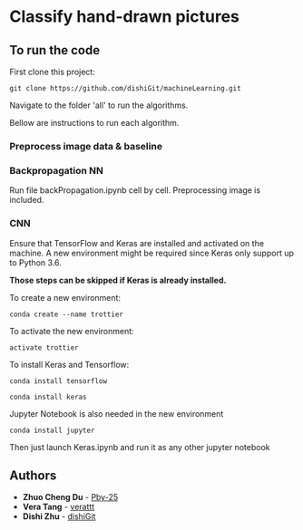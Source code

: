 # Classify hand-drawn pictures

## To run the code

First clone this project:

`git clone https://github.com/dishiGit/machineLearning.git`

Navigate to the folder 'all' to run the algorithms.

Bellow are instructions to run each algorithm.

### Preprocess image data & baseline

### Backpropagation NN

Run file backPropagation.ipynb cell by cell.
Preprocessing image is included.

### CNN
Ensure that TensorFlow and Keras are installed and activated on the machine.
A new environment might be required since Keras only support up to Python 3.6.


**Those steps can be skipped if Keras is already installed.**

To create a new environment:

`conda create --name trottier`

To activate the new environment:

`activate trottier`

To install Keras and Tensorflow:

`conda install tensorflow`

`conda install keras`

Jupyter Notebook is also needed in the new environment

`conda install jupyter`

Then just launch Keras.ipynb and run it as any other jupyter notebook

## Authors

* **Zhuo Cheng Du** - [Pby-25](https://github.com/Pby-25)
* **Vera Tang** - [verattt](https://github.com/verattt)
* **Dishi Zhu** - [dishiGit](https://github.com/dishiGit)
